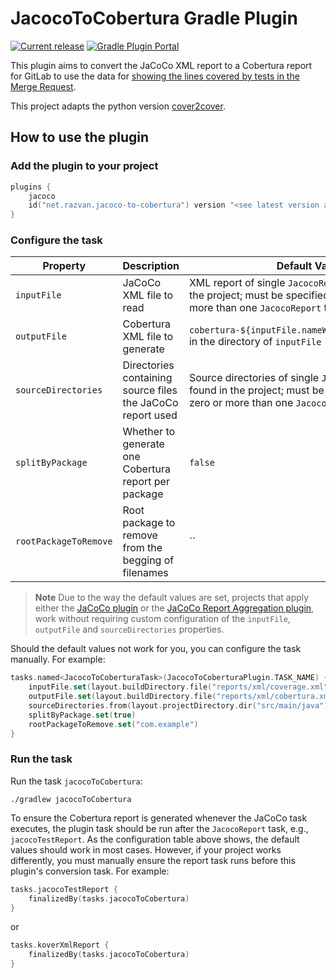 # JacocoToCobertura Gradle Plugin

[![Current release](https://img.shields.io/github/v/release/razvn/jacoco-to-cobertura-gradle-plugin)](https://github.com/razvn/jacoco-to-cobertura-gradle-plugin/releases) [![Gradle Plugin Portal](https://img.shields.io/badge/Gradle-v1.2.0-blue.svg)](https://plugins.gradle.org/plugin/net.razvan.jacoco-to-cobertura)

This plugin aims to convert the JaCoCo XML report to a Cobertura report for GitLab to use the data for [showing the lines covered by tests in the Merge Request](https://docs.gitlab.com/ee/ci/testing/test_coverage_visualization.html).

This project adapts the python version [cover2cover](https://github.com/rix0rrr/cover2cover).

## How to use the plugin

### Add the plugin to your project

```kotlin
plugins {
    jacoco
    id("net.razvan.jacoco-to-cobertura") version "<see latest version above>"
}
```

### Configure the task

| Property               | Description                                                | Default Value |
|------------------------|------------------------------------------------------------|--|
| `inputFile`            | JaCoCo XML file to read                                    | XML report of single `JacocoReport` task found in the project; must be specified manually if zero or more than one `JacocoReport` task exists |
| `outputFile`           | Cobertura XML file to generate                             | `cobertura-${inputFile.nameWithoutExtension}.xml` in the directory of `inputFile` |
| `sourceDirectories`    | Directories containing source files the JaCoCo report used | Source directories of single `JacocoReport` task found in the project; must be specified manually if zero or more than one `JacocoReport` tasks exist |
| `splitByPackage`       | Whether to generate one Cobertura report per package       | `false` |
| `rootPackageToRemove`  | Root package to remove from the begging of filenames       | `` |

> **Note**
> Due to the way the default values are set, projects that apply either the [JaCoCo plugin](https://docs.gradle.org/userguide/jacoco_plugin.html#jacoco_plugin) or the [JaCoCo Report Aggregation plugin](https://docs.gradle.org/userguide/jacoco_report_aggregation_plugin.html), work without requiring custom configuration of the `inputFile`, `outputFile` and `sourceDirectories` properties.

Should the default values not work for you, you can configure the task manually. For example:
```kotlin
tasks.named<JacocoToCoberturaTask>(JacocoToCoberturaPlugin.TASK_NAME) {
    inputFile.set(layout.buildDirectory.file("reports/xml/coverage.xml"))
    outputFile.set(layout.buildDirectory.file("reports/xml/cobertura.xml"))
    sourceDirectories.from(layout.projectDirectory.dir("src/main/java"))
    splitByPackage.set(true)
    rootPackageToRemove.set("com.example")
}
```

### Run the task

Run the task `jacocoToCobertura`:
```shell
./gradlew jacocoToCobertura
```

To ensure the Cobertura report is generated whenever the JaCoCo task executes, the plugin task should be run after the `JacocoReport` task, e.g., `jacocoTestReport`. As the configuration table above shows, the default values should work in most cases. However, if your project works differently, you must manually ensure the report task runs before this plugin's conversion task. For example:

```kotlin
tasks.jacocoTestReport {
    finalizedBy(tasks.jacocoToCobertura)
}
```
or
```kotlin
tasks.koverXmlReport {
    finalizedBy(tasks.jacocoToCobertura)
}
```
